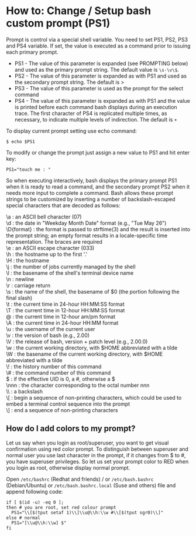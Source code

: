 # How to: Change / Setup bash custom prompt (PS1)

Prompt is control via a special shell variable. You need to set PS1, PS2, PS3 and PS4 variable. If set, the value is executed as a command prior to issuing each primary prompt.

* PS1 - The value of this parameter is expanded (see PROMPTING below) and used as the primary prompt string. The default value is `\s-\v\$`.
* PS2 - The value of this parameter is expanded as with PS1 and used as the secondary prompt string. The default is >
* PS3 - The value of this parameter is used as the prompt for the select command
* PS4 - The value of this parameter is expanded as with PS1 and the value is printed before each command bash displays during an execution trace. The first character of PS4 is replicated multiple times, as necessary, to indicate multiple levels of indirection. The default is `+`

To display current prompt setting use echo command:

```
$ echo $PS1
```

To modify or change the prompt just assign a new value to PS1 and hit enter key:

```
PS1="touch me : "
```

So when executing interactively, bash displays the primary prompt PS1 when it is ready to read a command, and the secondary prompt PS2 when it needs more input to complete a command. Bash allows these prompt strings to be customized by inserting a number of backslash-escaped special characters that are decoded as follows:

\a : an ASCII bell character (07)  
\d : the date in "Weekday Month Date" format (e.g., "Tue May 26")  
\D{format} :    the format is passed to strftime(3) and the result is inserted into the prompt string; an empty format results in a locale-specific time representation. The braces are required  
\e : an ASCII escape character (033)  
\h : the hostname up to the first '.'  
\H : the hostname   
\j : the number of jobs currently managed by the shell  
\l : the basename of the shell's terminal device name  
\n : newline  
\r : carriage return  
\s : the name of the shell, the basename of $0 (the portion following the final slash)  
\t : the current time in 24-hour HH:MM:SS format  
\T : the current time in 12-hour HH:MM:SS format  
\@ : the current time in 12-hour am/pm format  
\A : the current time in 24-hour HH:MM format  
\u : the username of the current user  
\v : the version of bash (e.g., 2.00)  
\V : the release of bash, version + patch level (e.g., 2.00.0)  
\w : the current working directory, with $HOME abbreviated with a tilde  
\W : the basename of the current working directory, with $HOME abbreviated with a tilde  
\\! : the history number of this command  
\\# : the command number of this command  
\$ : if the effective UID is 0, a #, otherwise a $  
\nnn : the character corresponding to the octal number nnn  
\\\ : a backslash  
\\[ : begin a sequence of non-printing characters, which could be used to embed a terminal control sequence into the prompt  
\\] : end a sequence of non-printing characters  

## How do I add colors to my prompt?

Let us say when you login as root/superuser, you want to get visual confirmation using red color prompt. To distinguish between superuser and normal user you use last character in the prompt, if it changes from $ to #, you have superuser privileges. So let us set your prompt color to RED when you login as root, otherwise display normal prompt.

Open `/etc/bashrc` (Redhat and friends) / or `/etc/bash.bashrc` (Debian/Ubuntu) or `/etc/bash.bashrc.local` (Suse and others) file and append following code:


```
if [ $(id -u) -eq 0 ];
then # you are root, set red colour prompt
  PS1="\\[$(tput setaf 1)\\]\\u@\\h:\\w #\\[$(tput sgr0)\\]"
else # normal
  PS1="[\\u@\\h:\\w] $"
fi
```

